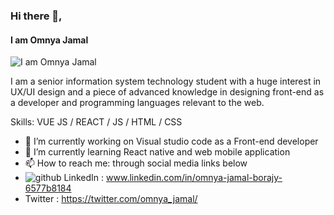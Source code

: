 
### Hi there 👋, 
#### I am Omnya Jamal 
![I am Omnya Jamal ](https://e3arabi.com/wp-content/uploads/2020/12/Front-End-Development-Bundle.jpg)

I am a senior information system technology student with a huge interest in UX/UI design and a piece of advanced knowledge in designing front-end as a developer and programming languages relevant to the web.<br />

Skills:  VUE JS / REACT / JS / HTML / CSS

- 🔭 I’m currently working on Visual studio code as a Front-end developer 
- 🌱 I’m currently learning React native and web mobile application 
- 📫 How to reach me: through social media links below 
- ![github](https://cliply.co/wp-content/uploads/2021/02/372102050_LINKEDIN_ICON_TRANSPARENT_1080.gif) LinkedIn : www.linkedin.com/in/omnya-jamal-borajy-6577b8184
- Twitter : https://twitter.com/omnya_jamal/
